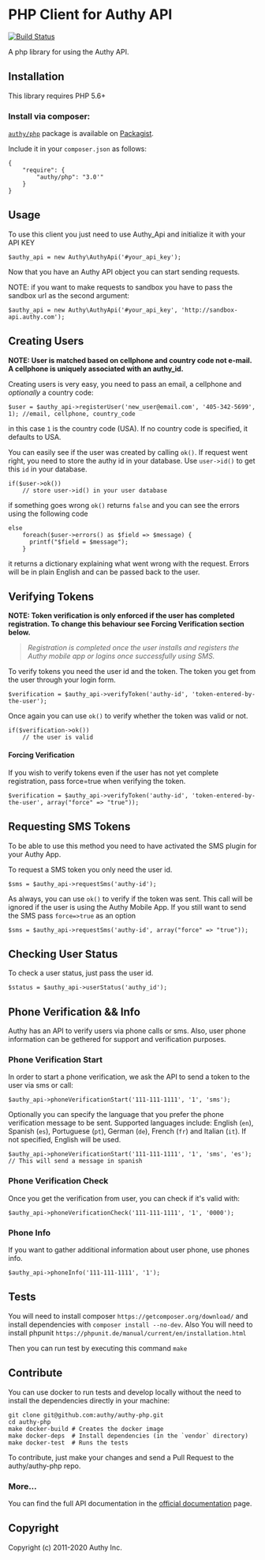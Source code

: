 # PHP Client for Authy API

[![Build Status](https://travis-ci.org/authy/authy-php.svg?branch=master)](https://travis-ci.org/authy/authy-php)

A php library for using the Authy API.

## Installation

This library requires PHP 5.6+

### Install via composer:

[`authy/php`](http://packagist.org/packages/authy/php) package is available on [Packagist](http://packagist.org).

Include it in your `composer.json` as follows:

	{
	    "require": {
	        "authy/php": "3.0'"
	    }
	}


## Usage

To use this client you just need to use Authy_Api and initialize it with your API KEY


    $authy_api = new Authy\AuthyApi('#your_api_key');

Now that you have an Authy API object you can start sending requests.

NOTE: if you want to make requests to sandbox you have to pass the sandbox url as the second argument:

	$authy_api = new Authy\AuthyApi('#your_api_key', 'http://sandbox-api.authy.com');


## Creating Users

__NOTE: User is matched based on cellphone and country code not e-mail.
A cellphone is uniquely associated with an authy_id.__

Creating users is very easy, you need to pass an email, a cellphone and _optionally_ a country code:

    $user = $authy_api->registerUser('new_user@email.com', '405-342-5699', 1); //email, cellphone, country_code

in this case `1` is the country code (USA). If no country code is specified, it defaults to USA.

You can easily see if the user was created by calling `ok()`.
If request went right, you need to store the authy id in your database. Use `user->id()` to get this `id` in your database.

    if($user->ok())
        // store user->id() in your user database

if something goes wrong `ok()` returns `false` and you can see the errors using the following code

    else
        foreach($user->errors() as $field => $message) {
          printf("$field = $message");
        }

it returns a dictionary explaining what went wrong with the request. Errors will be in plain English and can
be passed back to the user.


## Verifying Tokens


__NOTE: Token verification is only enforced if the user has completed registration. To change this behaviour see Forcing Verification section below.__

   >*Registration is completed once the user installs and registers the Authy mobile app or logins once successfully using SMS.*


To verify tokens you need the user id and the token. The token you get from the user through your login form.

    $verification = $authy_api->verifyToken('authy-id', 'token-entered-by-the-user');

Once again you can use `ok()` to verify whether the token was valid or not.

    if($verification->ok())
        // the user is valid

#### Forcing Verification

If you wish to verify tokens even if the user has not yet complete registration, pass force=true when verifying the token.

    $verification = $authy_api->verifyToken('authy-id', 'token-entered-by-the-user', array("force" => "true"));

## Requesting SMS Tokens
To be able to use this method you need to have activated the SMS plugin for your Authy App.

To request a SMS token you only need the user id.

	$sms = $authy_api->requestSms('authy-id');

As always, you can use `ok()` to verify if the token was sent.
This call will be ignored if the user is using the Authy Mobile App. If you still want to send
the SMS pass `force=>true` as an option

    $sms = $authy_api->requestSms('authy-id', array("force" => "true"));

## Checking User Status

To check a user status, just pass the user id.

    $status = $authy_api->userStatus('authy_id');

## Phone Verification && Info

Authy has an API to verify users via phone calls or sms. Also, user phone information can be gethered
for support and verification purposes.

### Phone Verification Start

In order to start a phone verification, we ask the API to send a token to the user via sms or call:

    $authy_api->phoneVerificationStart('111-111-1111', '1', 'sms');

Optionally you can specify the language that you prefer the phone verification message to be sent. Supported
languages include: English (`en`), Spanish (`es`), Portuguese (`pt`), German (`de`), French (`fr`) and
Italian (`it`). If not specified, English will be used.

    $authy_api->phoneVerificationStart('111-111-1111', '1', 'sms', 'es');
    // This will send a message in spanish

### Phone Verification Check

Once you get the verification from user, you can check if it's valid with:

    $authy_api->phoneVerificationCheck('111-111-1111', '1', '0000');

### Phone Info

If you want to gather additional information about user phone, use phones info.

    $authy_api->phoneInfo('111-111-1111', '1');

## Tests

You will need to install composer `https://getcomposer.org/download/`
and install dependencies with `composer install --no-dev`. Also
You will need to install phpunit `https://phpunit.de/manual/current/en/installation.html`

Then you can run test by executing this command `make`

## Contribute
You can use docker to run tests and develop locally without the need to install the dependencies directly in your machine:

```
git clone git@github.com:authy/authy-php.git
cd authy-php
make docker-build # Creates the docker image
make docker-deps  # Install dependencies (in the `vendor` directory)
make docker-test  # Runs the tests
```

To contribute, just make your changes and send a Pull Request to the authy/authy-php repo.

### More…

You can find the full API documentation in the [official documentation](https://docs.authy.com) page.

## Copyright

Copyright (c) 2011-2020 Authy Inc.
